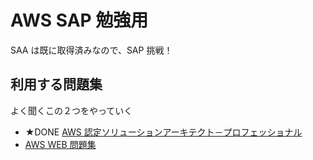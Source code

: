 # AWS SAP 勉強用

SAA は既に取得済みなので、SAP 挑戦！

## 利用する問題集

よく聞くこの２つをやっていく

- ★DONE [AWS 認定ソリューションアーキテクト－プロフェッショナル](https://www.amazon.co.jp/dp/B08F9CQ6LT)
- [AWS WEB 問題集](https://aws.koiwaclub.com/)
